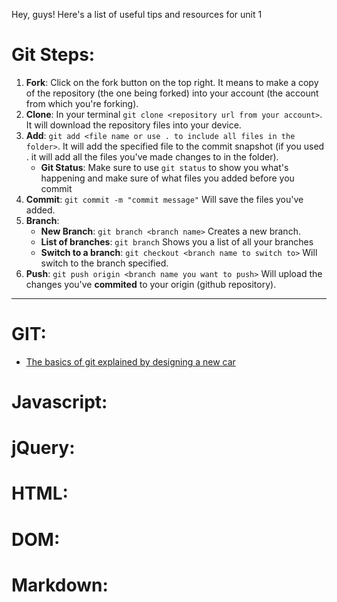 Hey, guys! Here's a list of useful tips and resources for unit 1

# Git Steps:
1. **Fork**: Click on the fork button on the top right. It means to make a copy of the repository (the one being forked) into your account (the account from which you're forking).
2. **Clone**: In your terminal `git clone <repository url from your account>`. It will download the repository files into your device.
3. **Add**: `git add <file name or use . to include all files in the folder>`. It will add the specified file to the commit snapshot (if you used . it will add all the files you've made changes to in the folder).
   * **Git Status**: Make sure to use `git status` to show you what's happening and make sure of what files you added before you commit
4. **Commit**: `git commit -m "commit message"` Will save the files you've added.
5. **Branch**: 
    * **New Branch**: `git branch <branch name>` Creates a new branch.
    * **List of branches**: `git branch` Shows you a list of all your branches  
    * **Switch to a branch**: `git checkout <branch name to switch to>` Will switch to the branch specified.
6. **Push**: `git push origin <branch name you want to push>` Will upload the changes you've **commited** to your origin (github repository).

--- 

# GIT:
* [The basics of git explained by designing a new car](https://pixelpioneers.co/blog/2017/git-basics-explained-by-designing-a-new-car)

# Javascript:

# jQuery:

# HTML:

# DOM:

# Markdown:
